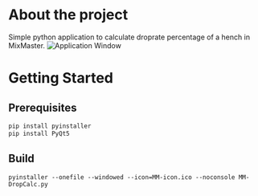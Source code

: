 # About the project
Simple python application to calculate droprate percentage of a hench in MixMaster.
![Application Window](https://cdn.discordapp.com/attachments/1076530629912580186/1110828841800319046/image.png)

# Getting Started

## Prerequisites

  ```sh
  pip install pyinstaller
  pip install PyQt5
  ```
## Build
  ```shell
  pyinstaller --onefile --windowed --icon=MM-icon.ico --noconsole MM-DropCalc.py
  ```
